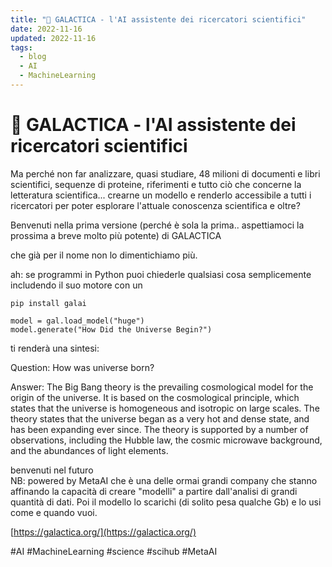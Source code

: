 ```yaml
---
title: "🤖 GALACTICA - l'AI assistente dei ricercatori scientifici"
date: 2022-11-16
updated: 2022-11-16
tags:
  - blog
  - AI
  - MachineLearning
---
```

# 🤖 GALACTICA - l'AI assistente dei ricercatori scientifici
  
Ma perché non far analizzare, quasi studiare, 48 milioni di documenti e libri scientifici, sequenze di proteine, riferimenti e tutto ciò che concerne la letteratura scientifica... crearne un modello e renderlo accessibile a tutti i ricercatori per poter esplorare l'attuale conoscenza scientifica e oltre?  
  
Benvenuti nella prima versione (perché è sola la prima.. aspettiamoci la prossima a breve molto più potente) di GALACTICA  
  
che già per il nome non lo dimentichiamo più.  
  
ah: se programmi in Python puoi chiederle qualsiasi cosa semplicemente includendo il suo motore con un  
```
pip install galai  
  
model = gal.load_model("huge")  
model.generate("How Did the Universe Begin?")
```
ti renderà una sintesi:  
  
Question: How was universe born?  
  
Answer: The Big Bang theory is the prevailing cosmological model for the origin of the universe. It is based on the cosmological principle, which states that the universe is homogeneous and isotropic on large scales. The theory states that the universe began as a very hot and dense state, and has been expanding ever since. The theory is supported by a number of observations, including the Hubble law, the cosmic microwave background, and the abundances of light elements.  
  
benvenuti nel futuro  
NB: powered by MetaAI che è una delle ormai grandi company che stanno affinando la capacità di creare "modelli" a partire dall'analisi di grandi quantità di dati. Poi il modello lo scarichi (di solito pesa qualche Gb) e lo usi come e quando vuoi.  
  
[https://galactica.org/](https://galactica.org/)  
  
#AI #MachineLearning #science #scihub #MetaAI